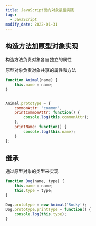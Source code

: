 ```yaml
---
title: JavaScript面向对象最佳实践
tags: 
  - JavaScript
modify_date: 2022-01-31
---
```


## 构造方法加原型对象实现

构造方法负责对象各自独立的属性

原型对象负责对象共享的属性和方法

<!--more-->

```javascript
function Animal(name) {
    this.name = name;
}


Animal.prototype = {
    commonAttr: 'common',
    printCommonAttr: function() {
        console.log(this.commonAttr);
    },
    printName: function() {
        console.log(this.name);
    }
};
```

## 继承

通过原型对象的类型来实现

```javascript
function Dog(name, type) {
    this.name = name;
    this.type = type;
}

Dog.prototype = new Animal('Rocky');
Dog.prototype.printType = function() {
    console.log(this.type);
}
```

